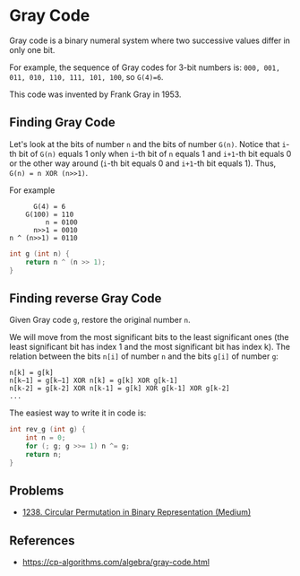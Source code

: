 # Gray Code

Gray code is a binary numeral system where two successive values differ in only one bit.

For example, the sequence of Gray codes for 3-bit numbers is: `000, 001, 011, 010, 110, 111, 101, 100`, so `G(4)=6`.

This code was invented by Frank Gray in 1953.

## Finding Gray Code

Let's look at the bits of number `n` and the bits of number `G(n)`. Notice that `i`-th bit of `G(n)` equals 1 only when `i`-th bit of `n` equals 1 and `i+1`-th bit equals 0 or the other way around (`i`-th bit equals 0 and `i+1`-th bit equals 1). Thus, `G(n) = n XOR (n>>1)`.

For example

```
      G(4) = 6
    G(100) = 110
         n = 0100
      n>>1 = 0010
n ^ (n>>1) = 0110
```


```cpp
int g (int n) {
    return n ^ (n >> 1);
}
```

## Finding reverse Gray Code

Given Gray code `g`, restore the original number `n`.

We will move from the most significant bits to the least significant ones (the least significant bit has index 1 and the most significant bit has index k). The relation between the bits `n[i]` of number `n` and the bits `g[i]` of number `g`:

```
n[k] = g[k]
n[k−1] = g[k−1] XOR n[k] = g[k] XOR g[k-1]
n[k-2] = g[k-2] XOR n[k-1] = g[k] XOR g[k-1] XOR g[k-2]
...
```

The easiest way to write it in code is:

```cpp
int rev_g (int g) {
    int n = 0;
    for (; g; g >>= 1) n ^= g;
    return n;
}
```

## Problems

* [1238. Circular Permutation in Binary Representation (Medium)](https://leetcode.com/problems/circular-permutation-in-binary-representation/)

## References

* https://cp-algorithms.com/algebra/gray-code.html